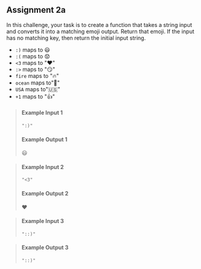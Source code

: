 ## Assignment 2a ##
In this challenge, your task is to create a function that takes a string input and converts it into a matching emoji output. Return that emoji. If the input has no matching key, then return the initial input string.

* `:)` maps to 😃
* `:(` maps to 😟
* `<3` maps to "❤️"
* `:>` maps to "😏"
* `fire` maps to "🔥"
* `ocean` maps to"🌊"
* `USA` maps to"🇺🇸"
* `+1` maps to "👍"


> #### Example Input 1 ####
> `":)"`
> #### Example Output 1 ####
> 😃

> #### Example Input 2 ####
> `"<3"`
> #### Example Output 2 ####
> ❤️

> #### Example Input 3 ####
> `"::)"`

> #### Example Output 3 ####
> `"::)"`
